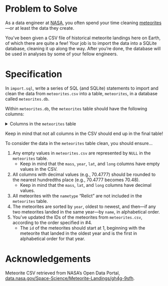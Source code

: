 # Problem to Solve

As a data engineer at [NASA](https://www.nasa.gov/), you often spend your time cleaning [meteorites](https://solarsystem.nasa.gov/asteroids-comets-and-meteors/meteors-and-meteorites/in-depth/)—or at least the data they create.

You’ve been given a CSV file of historical meteorite landings here on Earth, of which there are quite a few! Your job is to import the data into a SQLite database, cleaning it up along the way. After you’re done, the database will be used in analyses by some of your fellow engineers.

# Specification

In `import.sql`, write a series of SQL (and SQLite) statements to import and clean the data from `meteorites.csv` into a table, `meteorites`, in a database called `meteorites.db`.

Within `meteorites.db`, the `meteorites` table should have the following columns:

<details><summary>Columns in the <code>meteorites</code> table</summary><br/><ul class="fa-ul">
  <li data-marker="*"><span class="fa-li"><i class="fas fa-square"></i></span><code class="language-plaintext highlighter-rouge">id</code>, which represents the unique ID of the meteorite.</li>
  <li data-marker="*"><span class="fa-li"><i class="fas fa-square"></i></span><code class="language-plaintext highlighter-rouge">name</code>, which represents the given name of the meteorite.</li>
  <li data-marker="*"><span class="fa-li"><i class="fas fa-square"></i></span><code class="language-plaintext highlighter-rouge">class</code>, which is the classification of the meteorite, according to the <a href="https://en.wikipedia.org/wiki/Meteorite_classification">traditional classification scheme</a>.</li>
  <li data-marker="*"><span class="fa-li"><i class="fas fa-square"></i></span><code class="language-plaintext highlighter-rouge">mass</code>, which is the weight of the meteorite, in grams.</li>
  <li data-marker="*"><span class="fa-li"><i class="fas fa-square"></i></span><code class="language-plaintext highlighter-rouge">discovery</code>, which is either <strong>“Fell”</strong> or <strong>“Found”</strong>. “Fell” indicates the meteorite was seen falling to Earth, whereas “Found” indicates the meteorite was found only <em>after</em> landing on Earth.</li>
  <li data-marker="*"><span class="fa-li"><i class="fas fa-square"></i></span><code class="language-plaintext highlighter-rouge">year</code>, which is the year in which the the meteorite was discovered.</li>
  <li data-marker="*"><span class="fa-li"><i class="fas fa-square"></i></span><code class="language-plaintext highlighter-rouge">lat</code>, which is the latitude at which the meteorite landed.</li>
  <li data-marker="*"><span class="fa-li"><i class="fas fa-square"></i></span><code class="language-plaintext highlighter-rouge">long</code>, which is the longitude at which the meteorite landed.</li>
</ul></details>

Keep in mind that not all columns in the CSV should end up in the final table!

To consider the data in the `meteorites` table clean, you should ensure…

1. Any empty values in `meteorites.csv` are represented by `NULL` in the `meteorites` table.
    - Keep in mind that the `mass`, `year`, `lat`, and `long` columns have empty values in the CSV.
2. All columns with decimal values (e.g., 70.4777) should be rounded to the nearest hundredths place (e.g., 70.4777 becomes 70.48).
    - Keep in mind that the `mass`, `lat`, and `long` columns have decimal values.
3. All meteorites with the `nametype` “Relict” are not included in the `meteorites` table.
4. The meteorites are sorted by `year`, oldest to newest, and then—if any two meteorites landed in the same year—by `name`, in alphabetical order.
5. You’ve updated the IDs of the meteorites from `meteorites.csv`, according to the order specified in #4.
    - The `id` of the meteorites should start at 1, beginning with the meteorite that landed in the oldest year and is the first in alphabetical order for that year.

# Acknowledgements

Meteorite CSV retrieved from NASA’s Open Data Portal, [data.nasa.gov/Space-Science/Meteorite-Landings/gh4g-9sfh](https://data.nasa.gov/Space-Science/Meteorite-Landings/gh4g-9sfh).
